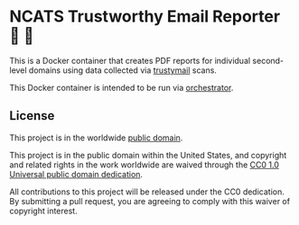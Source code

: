 # NCATS Trustworthy Email Reporter :notebook: :file_folder: #

This is a Docker container that creates PDF reports for individual
second-level domains using data collected via
[trustymail](https://github.com/dhs-ncats/trustymail) scans.

This Docker container is intended to be run via
[orchestrator](https://github.com/dhs-ncats/orchestrator).

## License ##

This project is in the worldwide [public domain](LICENSE.md).

This project is in the public domain within the United States, and
copyright and related rights in the work worldwide are waived through
the [CC0 1.0 Universal public domain
dedication](https://creativecommons.org/publicdomain/zero/1.0/).

All contributions to this project will be released under the CC0
dedication. By submitting a pull request, you are agreeing to comply
with this waiver of copyright interest.
